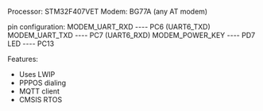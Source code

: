 Processor: STM32F407VET
Modem: BG77A (any AT modem)

pin configuration:
MODEM_UART_RXD    ---- PC6 (UART6_TXD)
MODEM_UART_TXD    ---- PC7 (UART6_RXD)
MODEM_POWER_KEY   ---- PD7 
LED               ---- PC13

Features:
- Uses LWIP
- PPPOS dialing
- MQTT client
- CMSIS RTOS
